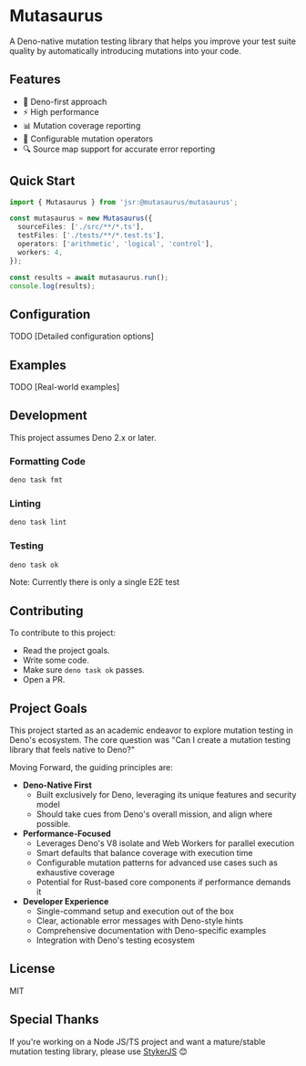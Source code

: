 # Mutasaurus

A Deno-native mutation testing library that helps you improve your test suite quality by
automatically introducing mutations into your code.

## Features

- 🦕 Deno-first approach
- ⚡ High performance
- 📊 Mutation coverage reporting
- 🎯 Configurable mutation operators
- 🔍 Source map support for accurate error reporting

## Quick Start

```typescript
import { Mutasaurus } from 'jsr:@mutasaurus/mutasaurus';

const mutasaurus = new Mutasaurus({
  sourceFiles: ['./src/**/*.ts'],
  testFiles: ['./tests/**/*.test.ts'],
  operators: ['arithmetic', 'logical', 'control'],
  workers: 4,
});

const results = await mutasaurus.run();
console.log(results);
```

## Configuration

TODO [Detailed configuration options]

## Examples

TODO [Real-world examples]

## Development

This project assumes Deno 2.x or later.

### Formatting Code

```bash
deno task fmt
```

### Linting

```bash
deno task lint
```

### Testing

```bash
deno task ok
```

Note: Currently there is only a single E2E test

## Contributing

To contribute to this project:
- Read the project goals.
- Write some code.
- Make sure `deno task ok` passes.
- Open a PR.

## Project Goals

This project started as an academic endeavor to explore mutation testing in Deno's ecosystem. The core question was "Can I create a mutation testing library that feels native to Deno?"

Moving Forward, the guiding principles are:

- **Deno-Native First**
  - Built exclusively for Deno, leveraging its unique features and security model
  - Should take cues from Deno's overall mission, and align where possible.
- **Performance-Focused**
  - Leverages Deno's V8 isolate and Web Workers for parallel execution
  - Smart defaults that balance coverage with execution time
  - Configurable mutation patterns for advanced use cases such as exhaustive coverage
  - Potential for Rust-based core components if performance demands it
- **Developer Experience**
  - Single-command setup and execution out of the box
  - Clear, actionable error messages with Deno-style hints
  - Comprehensive documentation with Deno-specific examples
  - Integration with Deno's testing ecosystem

## License

MIT

## Special Thanks

If you're working on a Node JS/TS project and want a mature/stable mutation testing library, please use [StykerJS](https://github.com/stryker-mutator/stryker-js) 😊
